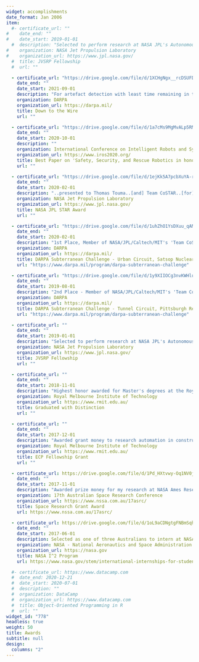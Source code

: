 ```yaml
---
widget: accomplishments
date_format: Jan 2006
item:
  #- certificate_url: ""
#    date_end: ""
#    date_start: 2019-01-01
  #  description: "Selected to perform research at NASA JPL's Autonomous Systems Division"
#    organization: NASA Jet Propulsion Laboratory
#    organization_url: https://www.jpl.nasa.gov/
  #  title: JVSRP Fellowship
  #  url: ""

  - certificate_url: "https://drive.google.com/file/d/1XCHgNgx__rcDSUFDKtusJfuAaGmuBEpU/view?usp=sharing"
    date_end: ""
    date_start: 2021-09-01
    description: "For artefact detection with least time remaining in the challenge."
    organization: DARPA
    organization_url: https://darpa.mil/
    title: Down to the Wire
    url: ""

  - certificate_url: "https://drive.google.com/file/d/1a7cMs9MgMvALp5RMV6lM0Soy4OSeNxj3/view?usp=sharing"
    date_end: ""
    date_start: 2020-10-01
    description: ""
    organization: International Conference on Intelligent Robots and Systems (IROS/IEEE)
    organization_url: https://www.iros2020.org/
    title: Best Paper on 'Safety, Security, and Rescue Robotics in honor of Motohiro Kisoi'
    url: ""

  - certificate_url: "https://drive.google.com/file/d/1ejKk5A7pcbXuYA-rZBt05MEBZFR779rr/view?usp=sharing"
    date_end: ""
    date_start: 2020-02-01
    description: "..presented to Thomas Touma..[and] Team CoSTAR..[for] development of novel and cutting-edge autonomy, perception, and mobility capabilities.."
    organization: NASA Jet Propulsion Laboratory
    organization_url: https://www.jpl.nasa.gov/
    title: NASA JPL STAR Award
    url: ""

  - certificate_url: "https://drive.google.com/file/d/1uhZhO1YsDXuu_qAMqxpyGuMsrdS-LzmE/view?usp=sharing"
    date_end: ""
    date_start: 2020-02-01
    description: "1st Place, Member of NASA/JPL/Caltech/MIT's 'Team CoSTAR'"
    organization: DARPA
    organization_url: https://darpa.mil/
    title: DARPA Subterranean Challenge - Urban Circuit, Satsop Nuclear Plant, Washington
    url: "https://www.darpa.mil/program/darpa-subterranean-challenge"

  - certificate_url: "https://drive.google.com/file/d/1y9XIIOCg3nvKWHlumXUazJWcPfm0vV3f/view?usp=sharing"
    date_end: ""
    date_start: 2019-08-01
    description: "2nd Place - Member of NASA/JPL/Caltech/MIT's 'Team CoSTAR'"
    organization: DARPA
    organization_url: https://darpa.mil/
    title: DARPA Subterranean Challenge - Tunnel Circuit, Pittsburgh Research Mine, Pennsylvania
    url: "https://www.darpa.mil/program/darpa-subterranean-challenge"

  - certificate_url: ""
    date_end: ""
    date_start: 2019-01-01
    description: "Selected to perform research at NASA JPL's Autonomous Systems Division"
    organization: NASA Jet Propulsion Laboratory
    organization_url: https://www.jpl.nasa.gov/
    title: JVSRP Fellowship
    url: ""

  - certificate_url: ""
    date_end: ""
    date_start: 2018-11-01
    description: "Highest honor awarded for Master's degrees at the Royal Melbourne Institute of Technology."
    organization: Royal Melbourne Institute of Technology
    organization_url: https://www.rmit.edu.au/
    title: Graduated with Distinction
    url: ""

  - certificate_url: ""
    date_end: ""
    date_start: 2017-12-01
    description: "Awarded grant money to research automation in construction."
    organization: Royal Melbourne Institute of Technology
    organization_url: https://www.rmit.edu.au/
    title: ECP Fellowship Grant
    url: ""

  - certificate_url: https://drive.google.com/file/d/1Pd_HXtvwy-Oq1NV0jvs6S4jo8_51qfqG/view?usp=sharing
    date_end: ""
    date_start: 2017-11-01
    description: "Awarded prize money for my research at NASA Ames Research Center."
    organization: 17th Australian Space Research Conference
    organization_url: https://www.nssa.com.au/17asrc/
    title: Space Research Grant Award
    url: https://www.nssa.com.au/17asrc/

  - certificate_url: https://drive.google.com/file/d/1oL9aCDNgtgFNBmSqhJLPdF5FA2mQEGp4/view?usp=sharing
    date_end: ""
    date_start: 2017-06-01
    description: Selected as one of three Australians to intern at NASA Ames Research Center.
    organization: NASA - National Aeronautics and Space Administration
    organization_url: https://nasa.gov
    title: NASA I^2 Program
    url: https://www.nasa.gov/stem/international-internships-for-students.html

  #- certificate_url: https://www.datacamp.com
  #  date_end: 2020-12-21
  #  date_start: 2020-07-01
  #  description: ""
  #  organization: DataCamp
  #  organization_url: https://www.datacamp.com
  #  title: Object-Oriented Programming in R
  #  url: ""
widget_id: "778"
headless: true
weight: 50
title: Awards
subtitle: null
design:
  columns: "2"
---
```

<!--Accomplish&shy;ments-->
